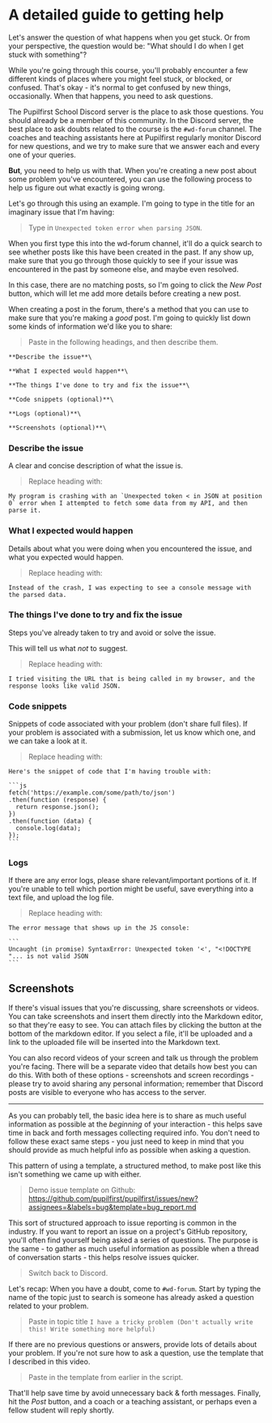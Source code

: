# A detailed guide to getting help

Let's answer the question of what happens when you get stuck. Or from your perspective, the question would be: "What should I do when I get stuck with something"?

While you're going through this course, you'll probably encounter a few different kinds of places where you might feel stuck, or blocked, or confused. That's okay - it's normal to get confused by new things, occasionally. When that happens, you need to ask questions.

The Pupilfirst School Discord server is the place to ask those questions. You should already be a member of this community. In the Discord server, the best place to ask doubts related to the course is the `#wd-forum` channel. The coaches and teaching assistants here at Pupilfirst regularly monitor Discord for new questions, and we try to make sure that we answer each and every one of your queries.

**But**, you need to help us with that. When you're creating a new post about some problem you've encountered, you can use the following process to help us figure out what exactly is going wrong.

Let's go through this using an example. I'm going to type in the title for an imaginary issue that I'm having:

> Type in `Unexpected token error when parsing JSON`.

When you first type this into the wd-forum channel, it'll do a quick search to see whether posts like this have been created in the past. If any show up, make sure that you go through those quickly to see if your issue was encountered in the past by someone else, and maybe even resolved.

In this case, there are no matching posts, so I'm going to click the _New Post_ button, which will let me add more details before creating a new post.

When creating a post in the forum, there's a method that you can use to make sure that you're making a _good_ post. I'm going to quickly list down some kinds of information we'd like you to share:

> Paste in the following headings, and then describe them.

```
**Describe the issue**\

**What I expected would happen**\

**The things I've done to try and fix the issue**\

**Code snippets (optional)**\

**Logs (optional)**\

**Screenshots (optional)**\
```

### Describe the issue

A clear and concise description of what the issue is.

> Replace heading with:

```
My program is crashing with an `Unexpected token < in JSON at position 0` error when I attempted to fetch some data from my API, and then parse it.
```

### What I expected would happen

Details about what you were doing when you encountered the issue, and what you expected would happen.

> Replace heading with:

```
Instead of the crash, I was expecting to see a console message with the parsed data.
```

### The things I've done to try and fix the issue

Steps you've already taken to try and avoid or solve the issue.

This will tell us what _not_ to suggest.

> Replace heading with:

```
I tried visiting the URL that is being called in my browser, and the response looks like valid JSON.
```

### Code snippets

Snippets of code associated with your problem (don't share full files). If your problem is associated with a submission, let us know which one, and we can take a look at it.

> Replace heading with:

````
Here's the snippet of code that I'm having trouble with:

```js
fetch('https://example.com/some/path/to/json')
.then(function (response) {
  return response.json();
})
.then(function (data) {
  console.log(data);
});
```
````

### Logs

If there are any error logs, please share relevant/important portions of it. If you're unable to tell which portion might be useful, save everything into a text file, and upload the log file.

> Replace heading with:

````
The error message that shows up in the JS console:

```
Uncaught (in promise) SyntaxError: Unexpected token '<', "<!DOCTYPE "... is not valid JSON
```
````

## Screenshots

If there's visual issues that you're discussing, share screenshots or videos. You can take screenshots and insert them directly into the Markdown editor, so that they're easy to see. You can attach files by clicking the button at the bottom of the markdown editor. If you select a file, it'll be uploaded and a link to the uploaded file will be inserted into the Markdown text.

You can also record videos of your screen and talk us through the problem you're facing. There will be a separate video that details how best you can do this. With both of these options - screenshots and screen recordings - please try to avoid sharing any personal information; remember that Discord posts are visible to everyone who has access to the server.

---

As you can probably tell, the basic idea here is to share as much useful information as possible at the _beginning_ of your interaction - this helps save time in back and forth messages collecting required info. You don't need to follow these exact same steps - you just need to keep in mind that you should provide as much helpful info as possible when asking a question.

This pattern of using a template, a structured method, to make post like this isn't something we came up with either.

> Demo issue template on Github: https://github.com/pupilfirst/pupilfirst/issues/new?assignees=&labels=bug&template=bug_report.md

This sort of structured approach to issue reporting is common in the industry. If you want to report an issue on a project's GitHub repository, you'll often find yourself being asked a series of questions. The purpose is the same - to gather as much useful information as possible when a thread of conversation starts - this helps resolve issues quicker.

> Switch back to Discord.

Let's recap: When you have a doubt, come to `#wd-forum`. Start by typing the name of the topic just to search is someone has already asked a question related to your problem.

> Paste in topic title `I have a tricky problem (Don't actually write this! Write something more helpful)`

If there are no previous questions or answers, provide lots of details about your problem. If you're not sure how to ask a question, use the template that I described in this video.

> Paste in the template from earlier in the script.

That'll help save time by avoid unnecessary back & forth messages. Finally, hit the _Post_ button, and a coach or a teaching assistant, or perhaps even a fellow student will reply shortly.
